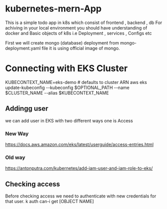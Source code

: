 # kubernetes-mern-App

This is a simple todo app in k8s which consist of frontend , backend , db
For achiving in your local environment you should have understanding of docker and Basic objects
of k8s i.e Deployment , services , Configs etc

First we will create mongo (database) deployment from mongo-deployment.yaml file it is using official image of mongo.


# Connecting with EKS Cluster
KUBECONTEXT_NAME=eks-demo # defaults to cluster ARN
aws eks update-kubeconfig --kubeconfig $OPTIONAL_PATH --name $CLUSTER_NAME --alias $KUBECONTEXT_NAME



## Addingg user

we can add user in EKS with two different ways one is Access 

### New Way
https://docs.aws.amazon.com/eks/latest/userguide/access-entries.html

### Old way 
https://antonputra.com/kubernetes/add-iam-user-and-iam-role-to-eks/

## Checking access

Before checking access we need to authenticate with new credentials for that user.
k auth can-i get [OBJECT NAME]
